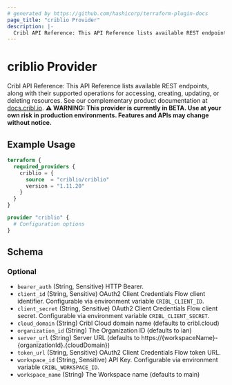 ```yaml
---
# generated by https://github.com/hashicorp/terraform-plugin-docs
page_title: "criblio Provider"
description: |-
  Cribl API Reference: This API Reference lists available REST endpoints, along with their supported operations for accessing, creating, updating, or deleting resources. See our complementary product documentation at docs.cribl.io http://docs.cribl.io.
---
```


# criblio Provider

Cribl API Reference: This API Reference lists available REST endpoints, along with their supported operations for accessing, creating, updating, or deleting resources. See our complementary product documentation at [docs.cribl.io](http://docs.cribl.io).
**⚠️ WARNING: This provider is currently in BETA. Use at your own risk in production environments. Features and APIs may change without notice.**
## Example Usage

```terraform
terraform {
  required_providers {
    criblio = {
      source  = "criblio/criblio"
      version = "1.11.20"
    }
  }
}

provider "criblio" {
  # Configuration options
}
```

<!-- schema generated by tfplugindocs -->
## Schema

### Optional

- `bearer_auth` (String, Sensitive) HTTP Bearer.
- `client_id` (String, Sensitive) OAuth2 Client Credentials Flow client identifier. Configurable via environment variable `CRIBL_CLIENT_ID`.
- `client_secret` (String, Sensitive) OAuth2 Client Credentials Flow client secret. Configurable via environment variable `CRIBL_CLIENT_SECRET`.
- `cloud_domain` (String) Cribl Cloud domain name (defaults to cribl.cloud)
- `organization_id` (String) The Organization ID (defaults to ian)
- `server_url` (String) Server URL (defaults to https://{workspaceName}-{organizationId}.{cloudDomain})
- `token_url` (String, Sensitive) OAuth2 Client Credentials Flow token URL.
- `workspace_id` (String, Sensitive) API Key. Configurable via environment variable `CRIBL_WORKSPACE_ID`.
- `workspace_name` (String) The Workspace name (defaults to main)
